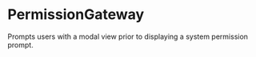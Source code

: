 # PermissionGateway
Prompts users with a modal view prior to displaying a system permission prompt.
